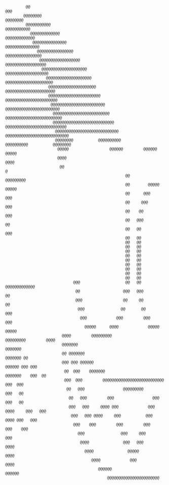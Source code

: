 

                                                                                                                         
                                                                                                                         
                                                                                                                         
             @@                                                                                           @@@            
            @@@@@@@@                                                                                 @@@@@@@@            
             @@@@@@@@@@@                                                                         @@@@@@@@@@@             
               @@@@@@@@@@@@@                                                                 @@@@@@@@@@@@@               
                @@@@@@@@@@@@@@@                                                           @@@@@@@@@@@@@@@                
                  @@@@@@@@@@@@@@@@                                                     @@@@@@@@@@@@@@@@                  
                   @@@@@@@@@@@@@@@@@@                                               @@@@@@@@@@@@@@@@@@                   
                    @@@@@@@@@@@@@@@@@@@@                                          @@@@@@@@@@@@@@@@@@@                    
                      @@@@@@@@@@@@@@@@@@@@                                     @@@@@@@@@@@@@@@@@@@@@                     
                       @@@@@@@@@@@@@@@@@@@@@                                 @@@@@@@@@@@@@@@@@@@@@@                      
                       @@@@@@@@@@@@@@@@@@@@@@@                             @@@@@@@@@@@@@@@@@@@@@@@                       
                        @@@@@@@@@@@@@@@@@@@@@@@@                         @@@@@@@@@@@@@@@@@@@@@@@@                        
                         @@@@@@@@@@@@@@@@@@@@@@@@@                     @@@@@@@@@@@@@@@@@@@@@@@@@                         
                         @@@@@@@@@@@@@@@@@@@@@@@@@@@                 @@@@@@@@@@@@@@@@@@@@@@@@@@@                         
                          @@@@@@@@@@@@@@@@@@@@@@@@@@@@             @@@@@@@@@@@@@@@@@@@@@@@@@@@@                          
                          @@@@@@@@           @@@@@@@@@@           @@@@@@@@@@           @@@@@@@@                          
                           @@@@@                  @@@@@@         @@@@@@                  @@@@@                           
                           @@@@                                                           @@@@                           
                            @@                                                              @                            
                                                         @@           @@@@@@@@@                                          
                                                         @@        @@@@@     @@@@@                                       
                                                         @@      @@@             @@@                                     
                                                         @@     @@@               @@@                                    
                                                         @@    @@                  @@@                                   
                                                         @@   @@@                   @@                                   
                                                         @@   @@                    @@@                                  
                                                         @@   @@                                                         
                                                         @@   @@                                                         
                                                         @@   @@                                                         
                                                         @@   @@                                                         
                                                         @@   @@                                                         
                                                         @@   @@                                                         
                                                         @@   @@                                                         
                                                         @@   @@                                                         
                                                         @@   @@                                                         
                                                         @@   @@                                                         
                                  @@@                    @@   @@         @@@@@@@@@@@@@                                   
                                   @@                   @@@   @@@                   @@                                   
                                   @@@                  @@     @@                   @@                                   
                                    @@@                @@       @@                @@@                                    
                                     @@@             @@@         @@@             @@@                                     
                                       @@@@@      @@@@             @@@@@     @@@@@                                       
                             @@@@         @@@@@@@@@                   @@@@@@@@@         @@@@                             
                             @@@@@@@                                                 @@@@@@@                             
                             @@ @@@@@@@                                           @@@@@@@ @@                             
                             @@@ @@@ @@@@@@                                   @@@@@@ @@@ @@@                             
                              @@  @@@    @@@@@@@                         @@@@@@@    @@@  @@                              
                              @@@  @@@         @@@@@@@@@@@@@@@@@@@@@@@@@@@         @@@  @@@                              
                               @@   @@@                 @@@@@@@@@                 @@@   @@                               
                                @@   @@@         @@@                 @@@         @@@   @@                                
                                @@@   @@@     @@@@ @@@             @@@ @@@@     @@@   @@@                                
                                 @@@   @@@ @@@@     @@@           @@@     @@@@ @@@   @@@                                 
                                  @@@    @@@         @@@         @@@         @@@    @@@                                  
                                    @@@                @@@     @@@                @@@                                    
                                     @@@@               @@@   @@@               @@@@                                     
                                       @@@@               @@@@@               @@@@                                       
                                          @@@@             @@@             @@@@                                          
                                             @@@@@@                   @@@@@@                                             
                                                 @@@@@@@@@@@@@@@@@@@@@@@                                                 
                                                                                                                         
                                                                                                                         
                                                                                                                         
                                                                                                                         

